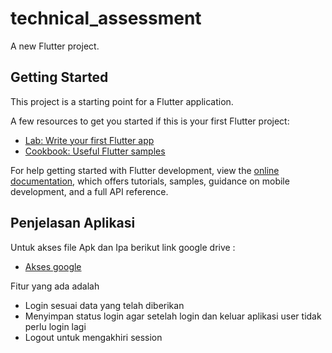 # technical_assessment

A new Flutter project.

## Getting Started

This project is a starting point for a Flutter application.

A few resources to get you started if this is your first Flutter project:

- [Lab: Write your first Flutter app](https://docs.flutter.dev/get-started/codelab)
- [Cookbook: Useful Flutter samples](https://docs.flutter.dev/cookbook)

For help getting started with Flutter development, view the
[online documentation](https://docs.flutter.dev/), which offers tutorials,
samples, guidance on mobile development, and a full API reference.

## Penjelasan Aplikasi 

Untuk akses file Apk dan Ipa berikut link google drive :
- [Akses google](https://drive.google.com/drive/u/0/folders/1L9Z-u7es4g3qjVxRDe1JA-rSrV7AD1_z)

Fitur yang ada adalah 
- Login sesuai data yang telah diberikan
- Menyimpan status login agar setelah login dan keluar aplikasi user tidak perlu login lagi
- Logout untuk mengakhiri session